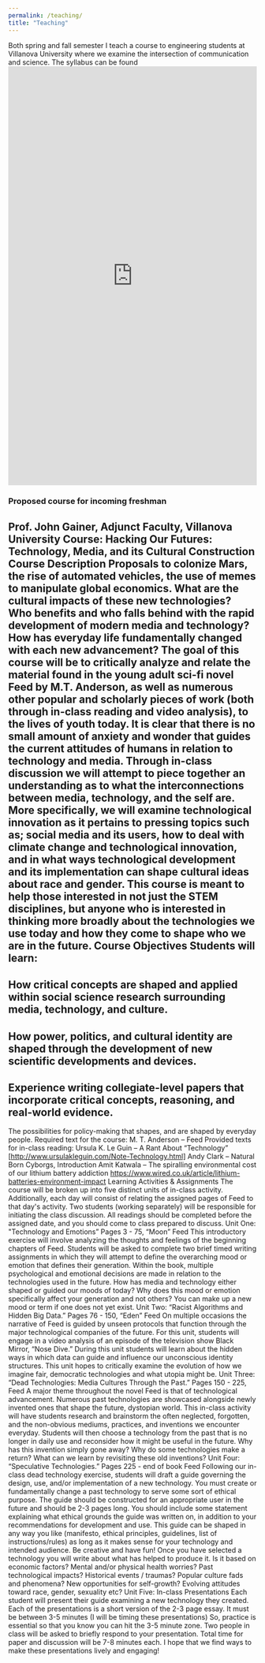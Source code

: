 ```yaml
---
permalink: /teaching/
title: "Teaching"
---
```


Both spring and fall semester I teach a course to engineering students at Villanova University where we examine the intersection of communication and science. 
The syllabus can be found  <embed src="https://johnnygainer.github.io/assets/images/comm1102syllabus.pdf" width="100%" height="850px"/>

<h3>Proposed course for incoming freshman</h3>

Prof. John Gainer, Adjunct Faculty, Villanova University
Course: Hacking Our Futures: Technology, Media, and its Cultural Construction
Course Description
Proposals to colonize Mars, the rise of automated vehicles, the use of memes to manipulate
global economics. What are the cultural impacts of these new technologies? Who benefits and
who falls behind with the rapid development of modern media and technology? How has
everyday life fundamentally changed with each new advancement?
The goal of this course will be to critically analyze and relate the material found in the young
adult sci-fi novel Feed by M.T. Anderson, as well as numerous other popular and scholarly
pieces of work (both through in-class reading and video analysis), to the lives of youth today. It
is clear that there is no small amount of anxiety and wonder that guides the current attitudes of
humans in relation to technology and media. Through in-class discussion we will attempt to
piece together an understanding as to what the interconnections between media, technology,
and the self are. More specifically, we will examine technological innovation as it pertains to
pressing topics such as; social media and its users, how to deal with climate change and
technological innovation, and in what ways technological development and its implementation
can shape cultural ideas about race and gender.
This course is meant to help those interested in not just the STEM disciplines, but anyone who
is interested in thinking more broadly about the technologies we use today and how they come
to shape who we are in the future.
Course Objectives
Students will learn:
-
 How critical concepts are shaped and applied within social science research surrounding
media, technology, and culture.
-
 How power, politics, and cultural identity are shaped through the development of new
scientific developments and devices.
-
 Experience writing collegiate-level papers that incorporate critical concepts, reasoning,
and real-world evidence.
-
 The possibilities for policy-making that shapes, and are shaped by everyday people.
Required text for the course:
M. T. Anderson – Feed
Provided texts for in-class reading:
Ursula K. Le Guin – A Rant About “Technology”
[http://www.ursulakleguin.com/Note-Technology.html]
Andy Clark – Natural Born Cyborgs, Introduction
Amit Katwala – The spiralling environmental cost of our lithium battery addiction
https://www.wired.co.uk/article/lithium-batteries-environment-impact
Learning Activities & Assignments
The course will be broken up into five distinct units of in-class activity. Additionally, each day will
consist of relating the assigned pages of Feed to that day's activity. Two students (working
separately) will be responsible for initiating the class discussion. All readings should be
completed before the assigned date, and you should come to class prepared to discuss.
Unit One: "Technology and Emotions” Pages 3 - 75, “Moon” Feed
This introductory exercise will involve analyzing the thoughts and feelings of the beginning
chapters of Feed. Students will be asked to complete two brief timed writing assignments in
which they will attempt to define the overarching mood or emotion that defines their generation.
Within the book, multiple psychological and emotional decisions are made in relation to the
technologies used in the future. How has media and technology either shaped or guided our
moods of today? Why does this mood or emotion specifically affect your generation and not
others? You can make up a new mood or term if one does not yet exist.
Unit Two: “Racist Algorithms and Hidden Big Data.” Pages 76 - 150, “Eden” Feed
On multiple occasions the narrative of Feed is guided by unseen protocols that function through
the major technological companies of the future. For this unit, students will engage in a video
analysis of an episode of the television show Black Mirror, “Nose Dive.” During this unit students
will learn about the hidden ways in which data can guide and influence our unconscious identity
structures. This unit hopes to critically examine the evolution of how we imagine fair, democratic
technologies and what utopia might be.
Unit Three: “Dead Technologies: Media Cultures Through the Past.” Pages 150 - 225, Feed
A major theme throughout the novel Feed is that of technological advancement. Numerous past
technologies are showcased alongside newly invented ones that shape the future, dystopian
world. This in-class activity will have students research and brainstorm the often neglected,
forgotten, and the non-obvious mediums, practices, and inventions we encounter everyday.
Students will then choose a technology from the past that is no longer in daily use and
reconsider how it might be useful in the future. Why has this invention simply gone away? Why
do some technologies make a return? What can we learn by revisiting these old inventions?
Unit Four: “Speculative Technologies.” Pages 225 - end of book Feed
Following our in-class dead technology exercise, students will draft a guide governing the
design, use, and/or implementation of a new technology. You must create or fundamentally
change a past technology to serve some sort of ethical purpose. The guide should be
constructed for an appropriate user in the future and should be 2-3 pages long. You should
include some statement explaining what ethical grounds the guide was written on, in addition to
your recommendations for development and use. This guide can be shaped in any way you like
(manifesto, ethical principles, guidelines, list of instructions/rules) as long as it makes sense for
your technology and intended audience. Be creative and have fun!
Once you have selected a technology you will write about what has helped to produce it. Is it
based on economic factors? Mental and/or physical health worries? Past technological impacts?
Historical events / traumas? Popular culture fads and phenomena? New opportunities for
self-growth? Evolving attitudes toward race, gender, sexuality etc?
Unit Five: In-class Presentations
Each student will present their guide examining a new technology they created. Each of the
presentations is a short version of the 2-3 page essay. It must be between 3-5 minutes (I will be
timing these presentations) So, practice is essential so that you know you can hit the 3-5 minute
zone. Two people in class will be asked to briefly respond to your presentation. Total time for
paper and discussion will be 7-8 minutes each. I hope that we find ways to make these
presentations lively and engaging!

